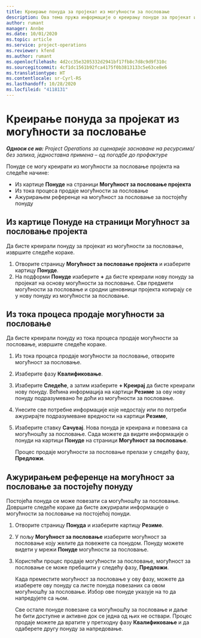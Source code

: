 ```yaml
---
title: Креирање понуда за пројекат из могућности за пословање
description: Ова тема пружа информације о креирању понуде за пројекат из могућности за пословање.
author: rumant
manager: Annbe
ms.date: 10/01/2020
ms.topic: article
ms.service: project-operations
ms.reviewer: kfend
ms.author: rumant
ms.openlocfilehash: 4d2cc35e3205332d2941bf17fb8c7d8c9d9f310c
ms.sourcegitcommit: 4cf1dc1561b92fca4175f0b3813133c5e63ce8e6
ms.translationtype: HT
ms.contentlocale: sr-Cyrl-RS
ms.lasthandoff: 10/28/2020
ms.locfileid: "4118131"
---
```

# <a name="create-project-quotes-from-opportunities"></a>Креирање понуда за пројекат из могућности за пословање

_**Односи се на:** Project Operations за сценарије засноване на ресурсима/без залиха, једноставна примена – од погодбе до профактуре_

Понуде се могу креирати из могућности за пословање пројекта на следеће начине:

- Из картице **Понуде** на страници **Могућност за пословање пројекта**
- Из тока процеса продаје могућности за пословање
- Ажурирањем референце на могућност за пословање за постојећу понуду

## <a name="from-the-quotes-tab-of-the-project-opportunity-page"></a>Из картице Понуде на страници Могућност за пословање пројекта

Да бисте креирали понуду за пројекат из могућности за пословање, извршите следеће кораке.

1. Отворите страницу **Могућност за пословање пројекта** и изаберите картицу **Понуде**. 
2. На подформи **Понуде** изаберите **+** да бисте креирали нову понуду за пројекат на основу могућности за пословање. Сви предмети могућности за пословање и сродни ценовници пројекта копирају се у нову понуду из могућности за пословање.

## <a name="from-the-opportunity-sales-process-flow"></a>Из тока процеса продаје могућности за пословање

Да бисте креирали понуду из тока процеса продаје могућности за пословање, извршите следеће кораке.

1. Из тока процеса продаје могућности за пословање, отворите могућност за пословање.
2. Изаберите фазу **Квалификовање**. 
3. Изаберите **Следеће**, а затим изаберите **+ Креирај** да бисте креирали нову понуду. Већина информација на картици **Резиме** за ову нову понуду подразумевано ће доћи из могућности за пословање. 
4. Унесите све потребне информације које недостају или по потреби ажурирајте подразумеване вредности на картици **Резиме**,
5. Изаберите ставку **Сачувај**. Нова понуда је креирана и повезана са могућношћу за пословање. Сада можете да видите информације о понуди на картици **Понуде** на страници **Могућност за пословање**. 

   Процес продаје могућности за пословање прелази у следећу фазу, **Предложи**.


## <a name="by-updating-the-opportunity-reference-on-an-existing-quote"></a>Ажурирањем референце на могућност за пословање за постојећу понуду

Постојећа понуда се може повезати са могућношћу за пословање. Довршите следеће кораке да бисте ажурирали информације о могућности за пословање на постојећој понуди.

1. Отворите страницу **Понуда** и изаберите картицу **Резиме**.
2. У пољу **Могућност за пословање** изаберите могућност за пословање коју желите да повежете са понудом. Понуду можете видети у мрежи **Понуде** могућности за пословање. 
3. Користећи процес продаје могућности за пословање, могућност за пословање се може пребацити у следећу фазу, **Предложи**. 

   Када преместите могућност за пословање у ову фазу, можете да изаберете ову понуду са листе понуда повезаних са овом могућношћу за пословање. Избор ове понуде указује на то да напредујете са њом.

   Све остале понуде повезане са могућношћу за пословање и даље ће бити доступне и активне док се једна од њих не оствари. Процес продаје можете да вратите у претходну фазу **Квалификовање** и да одаберете другу понуду за напредовање.
